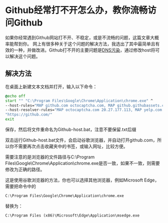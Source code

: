 # Github经常打不开怎么办，教你流畅访问Github

如果你经常遇到Github网站打不开、不稳定，或是不流畅的问题，这篇文章大概率能帮到你。
网上有很多种关于这个问题的解决方法，我选出了其中最简单且有效的一种，并做改进。Github打不开的主要问题是[DNS污染](https://baike.baidu.com/item/DNS%E6%B1%A1%E6%9F%93?fromModule=lemma_search-box)，通过修改host将可以解决这个问题。

## 解决方法

在桌面上新建文本文档并打开，输入以下命令：
```bat
@echo off
start "" "C:\Program Files\Google\Chrome\Application\chrome.exe" ^
--host-rules="MAP github.com octocaptcha.com, MAP github.githubassets.com yelp.com, MAP *.githubusercontent.com githubusercontent.com" ^
--host-resolver-rules="MAP octocaptcha.com 20.27.177.113, MAP yelp.com 199.232.240.116, MAP githubusercontent.com 199.232.176.133" ^
"https://github.com/"
exit
```
保存，然后将文件重命名为Github-host.bat，注意不要保留.txt后缀

双击运行Github-host.bat文件，会启动谷歌浏览器，并自动打开github.com，所以你不需要再次点击收藏夹中的书签，或输入网址，比较方便。

需要注意的是浏览器的文件路径与C:\Program Files\Google\Chrome\Application\chrome.exe是否一致，如果不一致，则需要修改为正确的路径。

这是使用谷歌浏览器的方法，你也可以选择其他浏览器，例如Microsoft Edge，需要把命令中的
```bat
C:\Program Files\Google\Chrome\Application\chrome.exe
```
替换为：
```bat
C:\Program Files (x86)\Microsoft\Edge\Application\msedge.exe
```
